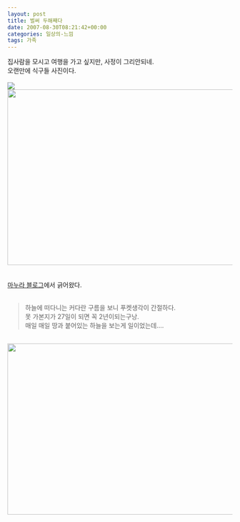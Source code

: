 ```yaml
---
layout: post
title: 벌써 두해째다
date: 2007-08-30T08:21:42+00:00
categories: 일상의-느낌
tags: 가족
---
```

집사람을 모시고 여행을 가고 싶지만, 사정이 그리안되네.<br />오랜만에 식구들 사진이다.<br /><br /><img src="http://pds5.egloos.com/pds/200708/16/87/b0037287_46c3182b64db3.jpg"><br /><img style="width: 572px; height: 394px;" src="http://pds3.egloos.com/pds/200708/16/87/b0037287_46c3199d16833.jpg"><br /><br /><br /><a href="http://tiyny.egloos.com" target="_blank">마누라 블로그</a>에서 긁어왔다.<br /><br /><blockquote>하늘에 떠다니는 커다란 구름을 보니 푸켓생각이 간절하다.<br />
못 가본지가 27일이 되면 꼭 2년이되는구낭.<br />
매일 매일 땅과 붙어있는 하늘을 보는게 일이었는데....</blockquote><br />
<img style="width: 557px; height: 384px;" src="http://pds4.egloos.com/pds/200708/21/87/b0037287_46cabb1a12f04.jpg">
<br /><br />
